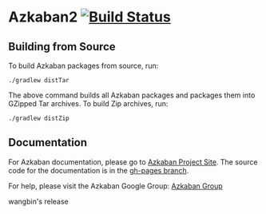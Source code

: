 Azkaban2 [![Build Status](http://img.shields.io/travis/azkaban/azkaban.svg?style=flat)](https://travis-ci.org/azkaban/azkaban)
========

Building from Source
--------------------

To build Azkaban packages from source, run:

```
./gradlew distTar
```

The above command builds all Azkaban packages and packages them into GZipped Tar archives. To build Zip archives, run:

```
./gradlew distZip
```

Documentation
-------------

For Azkaban documentation, please go to [Azkaban Project Site](http://azkaban.github.io). The source code for the documentation is in the [gh-pages branch](https://github.com/azkaban/azkaban/tree/gh-pages).

For help, please visit the Azkaban Google Group: [Azkaban Group](https://groups.google.com/forum/?fromgroups#!forum/azkaban-dev)

wangbin's release
